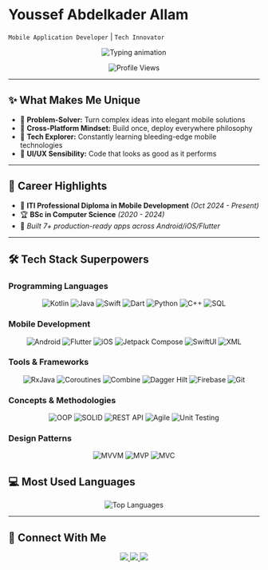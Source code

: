 # Youssef Abdelkader Allam

`Mobile Application Developer` | `Tech Innovator` 

<p align="center">
  <img src="https://readme-typing-svg.demolab.com?font=Fira+Code&pause=1000&color=7F52FF&width=435&lines=Your+ideas%2C+coded+to+life." alt="Typing animation" />
</p>

<p align="center">
  <img src="https://komarev.com/ghpvc/?username=Youssef-Abdelkader&color=blueviolet" alt="Profile Views"/>
</p>

---
## ✨ What Makes Me Unique

- 🧠 **Problem-Solver:** Turn complex ideas into elegant mobile solutions  
- 🔄 **Cross-Platform Mindset:** Build once, deploy everywhere philosophy  
- 🚀 **Tech Explorer:** Constantly learning bleeding-edge mobile technologies  
- 🎨 **UI/UX Sensibility:** Code that looks as good as it performs  

---

## 🎯 Career Highlights

- 🚀 **ITI Professional Diploma in Mobile Development** *(Oct 2024 - Present)*  
- 🏆 **BSc in Computer Science** *(2020 - 2024)*  
- 📱 *Built 7+ production-ready apps across Android/iOS/Flutter*  

---

## 🛠 **Tech Stack Superpowers**

### **Programming Languages**

<p align="center">
  <img src="https://img.shields.io/badge/Kotlin-7F52FF?style=for-the-badge&logo=kotlin&logoColor=white" alt="Kotlin"/>
  <img src="https://img.shields.io/badge/Java-ED8B00?style=for-the-badge&logo=openjdk&logoColor=white" alt="Java"/>
  <img src="https://img.shields.io/badge/Swift-F05138?style=for-the-badge&logo=swift&logoColor=white" alt="Swift"/>
  <img src="https://img.shields.io/badge/Dart-0175C2?style=for-the-badge&logo=dart&logoColor=white" alt="Dart"/>
  <img src="https://img.shields.io/badge/Python-3776AB?style=for-the-badge&logo=python&logoColor=white" alt="Python"/>
  <img src="https://img.shields.io/badge/C++-00599C?style=for-the-badge&logo=c%2B%2B&logoColor=white" alt="C++"/>
  <img src="https://img.shields.io/badge/SQL-4479A1?style=for-the-badge&logo=mysql&logoColor=white" alt="SQL"/>
</p>

### **Mobile Development**

<p align="center">
  <img src="https://img.shields.io/badge/Android-3DDC84?style=for-the-badge&logo=android&logoColor=white" alt="Android"/>
  <img src="https://img.shields.io/badge/Flutter-02569B?style=for-the-badge&logo=flutter&logoColor=white" alt="Flutter"/>
  <img src="https://img.shields.io/badge/iOS-000000?style=for-the-badge&logo=ios&logoColor=white" alt="iOS"/>
  <img src="https://img.shields.io/badge/Jetpack_Compose-4285F4?style=for-the-badge&logo=jetpack-compose&logoColor=white" alt="Jetpack Compose"/>
  <img src="https://img.shields.io/badge/SwiftUI-FFAC45?style=for-the-badge&logo=swift&logoColor=white" alt="SwiftUI"/>
  <img src="https://img.shields.io/badge/XML-FF6600?style=for-the-badge&logo=xml&logoColor=white" alt="XML"/>
</p>

### **Tools & Frameworks**

<p align="center">
  <img src="https://img.shields.io/badge/RxJava-B7178C?style=for-the-badge&logo=reactivex&logoColor=white" alt="RxJava"/>
  <img src="https://img.shields.io/badge/Coroutines-388E3C?style=for-the-badge&logo=kotlin&logoColor=white" alt="Coroutines"/>
  <img src="https://img.shields.io/badge/Combine-FF9E0F?style=for-the-badge&logo=apple&logoColor=white" alt="Combine"/>
  <img src="https://img.shields.io/badge/Dagger_Hilt-430098?style=for-the-badge&logo=dagger&logoColor=white" alt="Dagger Hilt"/>
  <img src="https://img.shields.io/badge/Firebase-FFCA28?style=for-the-badge&logo=firebase&logoColor=black" alt="Firebase"/>
  <img src="https://img.shields.io/badge/Git-F05032?style=for-the-badge&logo=git&logoColor=white" alt="Git"/>
</p>

### **Concepts & Methodologies**

<p align="center">
  <img src="https://img.shields.io/badge/OOP-FF6D00?style=for-the-badge&logo=oop&logoColor=white" alt="OOP"/>
  <img src="https://img.shields.io/badge/SOLID-5E17EB?style=for-the-badge&logo=solid&logoColor=white" alt="SOLID"/>
  <img src="https://img.shields.io/badge/REST_API-FF6D00?style=for-the-badge&logo=json&logoColor=white" alt="REST API"/>
  <img src="https://img.shields.io/badge/Agile-009688?style=for-the-badge&logo=agile&logoColor=white" alt="Agile"/>
  <img src="https://img.shields.io/badge/Unit_Testing-388E3C?style=for-the-badge&logo=testing-library&logoColor=white" alt="Unit Testing"/>
</p>

### **Design Patterns**
<p align="center">
 <img src="https://img.shields.io/badge/MVVM-5E17EB?style=for-the-badge&logo=arcgis&logoColor=white" alt="MVVM"/>
  <img src="https://img.shields.io/badge/MVP-5E17EB?style=for-the-badge&logo=arcgis&logoColor=white" alt="MVP"/>
  <img src="https://img.shields.io/badge/MVC-5E17EB?style=for-the-badge&logo=arcgis&logoColor=white" alt="MVC"/>
  </p>


## 💻 Most Used Languages
<!-- GitHub README Stats -->
<p align="center">
  <img src="https://github-readme-stats.vercel.app/api/top-langs/?username=Youssef-Abdelkader&layout=compact&theme=radical&hide_border=true&langs_count=6&exclude_repo=README.md" alt="Top Languages"/>
</p>

---
## 🌟 Connect With Me

<p align="center">
  <a href="http://www.linkedin.com/in/youssef--abdelkader" target="_blank">
    <img src="https://img.shields.io/badge/-LinkedIn-0A66C2?style=for-the-badge&logo=linkedin&logoColor=white"/>
  </a>
  <a href="mailto:Youssef.allam366@gmail.com" target="_blank">
    <img src="https://img.shields.io/badge/-Gmail-EA4335?style=for-the-badge&logo=gmail&logoColor=white"/>
  </a>
  <a href="https://www.hackerrank.com/profile/allamyoussef360" target="_blank">
    <img src="https://img.shields.io/badge/-HackerRank-00EA64?style=for-the-badge&logo=hackerrank&logoColor=black"/>
  </a>
</p>
